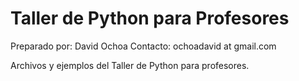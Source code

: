 # Taller de Python para Profesores
Preparado por: David Ochoa
Contacto: ochoadavid at gmail.com

Archivos y ejemplos del Taller de Python para profesores.
